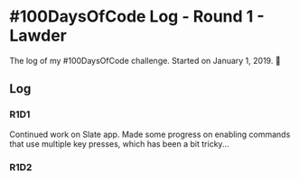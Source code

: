# #100DaysOfCode Log - Round 1 - Lawder

The log of my #100DaysOfCode challenge. Started on January 1, 2019. 🍾

## Log

### R1D1 
Continued work on Slate app. Made some progress on enabling commands that use multiple key presses, which has been a bit tricky...

### R1D2
